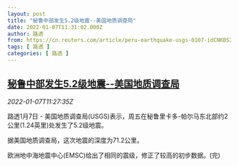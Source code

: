 ```yaml
---
layout: post
title: "秘鲁中部发生5.2级地震--美国地质调查局"
date: 2022-01-07T11:31:02.000Z
author: 路透
from: https://cn.reuters.com/article/peru-earthquake-usgs-0107-idCNKBS2JH0UL
tags: [ 路透 ]
categories: [ 路透 ]
---
```

<!--1641555062000-->
[秘鲁中部发生5.2级地震--美国地质调查局](https://cn.reuters.com/article/peru-earthquake-usgs-0107-idCNKBS2JH0UL)
------

<div>
<div><i>2022-01-07T11:27:35Z</i></div><p>路透1月7日 - 美国地质调查局(USGS)表示，周五在秘鲁里卡多-帕尔马东北部约2公里(1.24英里)处发生了5.2级地震。</p><p>据美国地质调查局，这次地震的深度为71.2公里。</p><p>欧洲地中海地震中心(EMSC)给出了相同的震级，修正了较高的初步数据。(完)</p>
</div>
